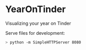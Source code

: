 # YearOnTinder

Visualizing your year on Tinder

Serve files for development:

```bash
> python -m SimpleHTTPServer 8080
```
